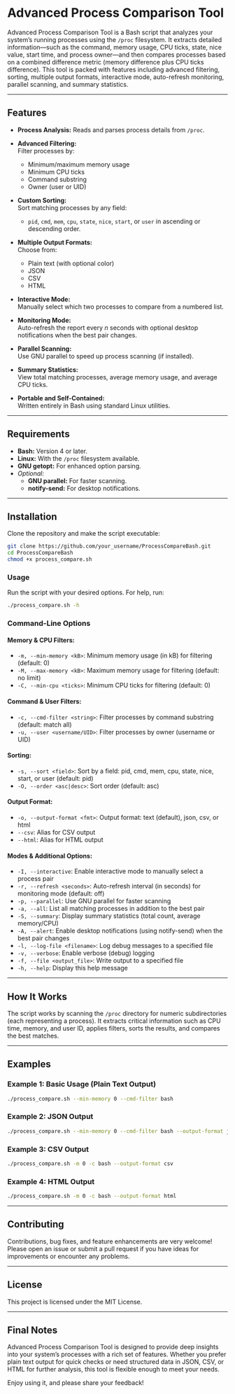 
# Advanced Process Comparison Tool

Advanced Process Comparison Tool is a Bash script that analyzes your system’s running processes using the `/proc` filesystem. It extracts detailed information—such as the command, memory usage, CPU ticks, state, nice value, start time, and process owner—and then compares processes based on a combined difference metric (memory difference plus CPU ticks difference). This tool is packed with features including advanced filtering, sorting, multiple output formats, interactive mode, auto-refresh monitoring, parallel scanning, and summary statistics.

---

## Features

- **Process Analysis:** Reads and parses process details from `/proc`.
- **Advanced Filtering:**  
  Filter processes by:
  - Minimum/maximum memory usage
  - Minimum CPU ticks
  - Command substring
  - Owner (user or UID)
    
- **Custom Sorting:**  
  Sort matching processes by any field:
  - `pid`, `cmd`, `mem`, `cpu`, `state`, `nice`, `start`, or `user`
  in ascending or descending order.

- **Multiple Output Formats:**  
  Choose from:
  - Plain text (with optional color)
  - JSON
  - CSV
  - HTML
    
- **Interactive Mode:**  
  Manually select which two processes to compare from a numbered list.
  
- **Monitoring Mode:**  
  Auto-refresh the report every _n_ seconds with optional desktop notifications when the best pair changes.
  
- **Parallel Scanning:**  
  Use GNU parallel to speed up process scanning (if installed).
  
- **Summary Statistics:**  
  View total matching processes, average memory usage, and average CPU ticks.
  
- **Portable and Self-Contained:**  
  Written entirely in Bash using standard Linux utilities.

---

## Requirements

- **Bash:** Version 4 or later.
- **Linux:** With the `/proc` filesystem available.
- **GNU getopt:** For enhanced option parsing.
- _Optional:_  
  - **GNU parallel:** For faster scanning.
  - **notify-send:** For desktop notifications.

---

## Installation

Clone the repository and make the script executable:

```bash
git clone https://github.com/your_username/ProcessCompareBash.git
cd ProcessCompareBash
chmod +x process_compare.sh
```

### Usage

Run the script with your desired options. For help, run:

```bash
./process_compare.sh -h
```

### Command-Line Options

#### Memory & CPU Filters:

- `-m, --min-memory <kB>`: Minimum memory usage (in kB) for filtering (default: 0)
- `-M, --max-memory <kB>`: Maximum memory usage for filtering (default: no limit)
- `-C, --min-cpu <ticks>`: Minimum CPU ticks for filtering (default: 0)

#### Command & User Filters:

- `-c, --cmd-filter <string>`: Filter processes by command substring (default: match all)
- `-u, --user <username/UID>`: Filter processes by owner (username or UID)

#### Sorting:

- `-s, --sort <field>`: Sort by a field: pid, cmd, mem, cpu, state, nice, start, or user (default: pid)
- `-O, --order <asc|desc>`: Sort order (default: asc)

#### Output Format:

- `-o, --output-format <fmt>`: Output format: text (default), json, csv, or html
- `--csv`: Alias for CSV output
- `--html`: Alias for HTML output

#### Modes & Additional Options:

- `-I, --interactive`: Enable interactive mode to manually select a process pair
- `-r, --refresh <seconds>`: Auto-refresh interval (in seconds) for monitoring mode (default: off)
- `-p, --parallel`: Use GNU parallel for faster scanning
- `-a, --all`: List all matching processes in addition to the best pair
- `-S, --summary`: Display summary statistics (total count, average memory/CPU)
- `-A, --alert`: Enable desktop notifications (using notify-send) when the best pair changes
- `-l, --log-file <filename>`: Log debug messages to a specified file
- `-v, --verbose`: Enable verbose (debug) logging
- `-f, --file <output_file>`: Write output to a specified file
- `-h, --help`: Display this help message

---

## How It Works

The script works by scanning the `/proc` directory for numeric subdirectories (each representing a process). It extracts critical information such as CPU time, memory, and user ID, applies filters, sorts the results, and compares the best matches.

---

## Examples

### Example 1: Basic Usage (Plain Text Output)

```bash
./process_compare.sh --min-memory 0 --cmd-filter bash
```

### Example 2: JSON Output

```bash
./process_compare.sh --min-memory 0 --cmd-filter bash --output-format json
```

### Example 3: CSV Output

```bash
./process_compare.sh -m 0 -c bash --output-format csv
```

### Example 4: HTML Output

```bash
./process_compare.sh -m 0 -c bash --output-format html
```

---

## Contributing

Contributions, bug fixes, and feature enhancements are very welcome! Please open an issue or submit a pull request if you have ideas for improvements or encounter any problems.

---

## License

This project is licensed under the MIT License.

---

## Final Notes

Advanced Process Comparison Tool is designed to provide deep insights into your system’s processes with a rich set of features. Whether you prefer plain text output for quick checks or need structured data in JSON, CSV, or HTML for further analysis, this tool is flexible enough to meet your needs.

Enjoy using it, and please share your feedback!
